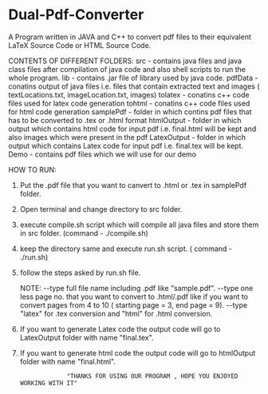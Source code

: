 Dual-Pdf-Converter
==================

A Program written in JAVA and C++ to convert pdf files to their equivalent LaTeX Source Code or HTML Source Code.


CONTENTS OF DIFFERENT FOLDERS:
  src - contains java files and java class files after compilation of java code and also shell scripts to run the whole program.
  lib - contains .jar file of library used by java code.
  pdfData - conatins output of java files i.e. files that contain extracted text and images ( textLocations.txt, imageLocation.txt, images)
  tolatex - conatins c++ code files used for latex code generation
  tohtml - conatins c++ code files used for html code generation
  samplePdf - folder in which contins pdf files that has to be converted to .tex or .html format
  htmlOutput -  folder in which output which contains html code for input pdf i.e. final.html will be kept and also images which were present in the pdf
  LatexOutput -  folder in which output which contains Latex code for input pdf i.e. final.tex will be kept.
  Demo - contains pdf files which we will use for our demo
  
HOW TO RUN:
  1. Put the .pdf file that you want to canvert to .html or .tex in samplePdf folder.
  2. Open terminal and change directory to src folder.
  3. execute compile.sh script which will compile all java files and store them in src folder. (command - ./compile.sh)
  4. keep the directory same and execute run.sh script. ( command - ./run.sh)
  5. follow the steps asked by run.sh file. 
     
      NOTE: --type full file name including .pdf like "sample.pdf".
            --type one less page no. that you want to convert to .html/.pdf like
              if you want to convert pages from 4 to 10 ( starting page = 3, end page = 9).
            --type "latex" for .tex conversion and "html" for .html conversion.
  6. If you want to generate Latex code the output code will go to LatexOutput folder with name "final.tex".
  7. If you want to generate html code the output code will go to htmlOutput folder with name "final.html".
  
                      "THANKS FOR USING OUR PROGRAM , HOPE YOU ENJOYED WORKING WITH IT"               
